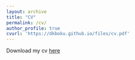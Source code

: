 ```yaml
---
layout: archive
title: "CV"
permalink: /cv/
author_profile: true
cvurl: 'https://dkboku.github.io/files/cv.pdf'
---
```


Download my cv <a href="https://dkboku.github.io/files/cv.pdf"> here </a>
